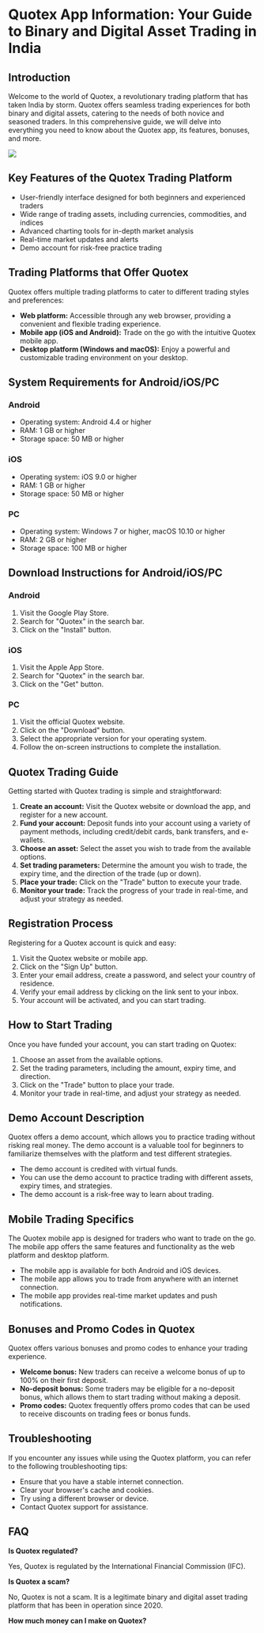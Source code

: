 # Quotex App Information: Your Guide to Binary and Digital Asset Trading in India

## Introduction

Welcome to the world of Quotex, a revolutionary trading platform that
has taken India by storm. Quotex offers seamless trading experiences for
both binary and digital assets, catering to the needs of both novice and
seasoned traders. In this comprehensive guide, we will delve into
everything you need to know about the Quotex app, its features, bonuses,
and more.

[![](https://static.quotex.io/files/5_en/300_250.jpg)](https://traff.sbs/brokerqxsignupf)

## Key Features of the Quotex Trading Platform

-   User-friendly interface designed for both beginners and experienced
    traders
-   Wide range of trading assets, including currencies, commodities, and
    indices
-   Advanced charting tools for in-depth market analysis
-   Real-time market updates and alerts
-   Demo account for risk-free practice trading

## Trading Platforms that Offer Quotex

Quotex offers multiple trading platforms to cater to different trading
styles and preferences:

-   **Web platform:** Accessible through any web browser, providing a
    convenient and flexible trading experience.
-   **Mobile app (iOS and Android):** Trade on the go with the intuitive
    Quotex mobile app.
-   **Desktop platform (Windows and macOS):** Enjoy a powerful and
    customizable trading environment on your desktop.

## System Requirements for Android/iOS/PC

### Android

-   Operating system: Android 4.4 or higher
-   RAM: 1 GB or higher
-   Storage space: 50 MB or higher

### iOS

-   Operating system: iOS 9.0 or higher
-   RAM: 1 GB or higher
-   Storage space: 50 MB or higher

### PC

-   Operating system: Windows 7 or higher, macOS 10.10 or higher
-   RAM: 2 GB or higher
-   Storage space: 100 MB or higher

## Download Instructions for Android/iOS/PC

### Android

1.  Visit the Google Play Store.
2.  Search for "Quotex" in the search bar.
3.  Click on the "Install" button.

### iOS

1.  Visit the Apple App Store.
2.  Search for "Quotex" in the search bar.
3.  Click on the "Get" button.

### PC

1.  Visit the official Quotex website.
2.  Click on the "Download" button.
3.  Select the appropriate version for your operating system.
4.  Follow the on-screen instructions to complete the installation.

## Quotex Trading Guide

Getting started with Quotex trading is simple and straightforward:

1.  **Create an account:** Visit the Quotex website or download the app,
    and register for a new account.
2.  **Fund your account:** Deposit funds into your account using a
    variety of payment methods, including credit/debit cards, bank
    transfers, and e-wallets.
3.  **Choose an asset:** Select the asset you wish to trade from the
    available options.
4.  **Set trading parameters:** Determine the amount you wish to trade,
    the expiry time, and the direction of the trade (up or down).
5.  **Place your trade:** Click on the "Trade" button to execute
    your trade.
6.  **Monitor your trade:** Track the progress of your trade in
    real-time, and adjust your strategy as needed.

## Registration Process

Registering for a Quotex account is quick and easy:

1.  Visit the Quotex website or mobile app.
2.  Click on the "Sign Up" button.
3.  Enter your email address, create a password, and select your country
    of residence.
4.  Verify your email address by clicking on the link sent to your
    inbox.
5.  Your account will be activated, and you can start trading.

## How to Start Trading

Once you have funded your account, you can start trading on Quotex:

1.  Choose an asset from the available options.
2.  Set the trading parameters, including the amount, expiry time, and
    direction.
3.  Click on the "Trade" button to place your trade.
4.  Monitor your trade in real-time, and adjust your strategy as needed.

## Demo Account Description

Quotex offers a demo account, which allows you to practice trading
without risking real money. The demo account is a valuable tool for
beginners to familiarize themselves with the platform and test different
strategies.

-   The demo account is credited with virtual funds.
-   You can use the demo account to practice trading with different
    assets, expiry times, and strategies.
-   The demo account is a risk-free way to learn about trading.

## Mobile Trading Specifics

The Quotex mobile app is designed for traders who want to trade on the
go. The mobile app offers the same features and functionality as the web
platform and desktop platform.

-   The mobile app is available for both Android and iOS devices.
-   The mobile app allows you to trade from anywhere with an internet
    connection.
-   The mobile app provides real-time market updates and push
    notifications.

## Bonuses and Promo Codes in Quotex

Quotex offers various bonuses and promo codes to enhance your trading
experience.

-   **Welcome bonus:** New traders can receive a welcome bonus of up to
    100% on their first deposit.
-   **No-deposit bonus:** Some traders may be eligible for a no-deposit
    bonus, which allows them to start trading without making a deposit.
-   **Promo codes:** Quotex frequently offers promo codes that can be
    used to receive discounts on trading fees or bonus funds.

## Troubleshooting

If you encounter any issues while using the Quotex platform, you can
refer to the following troubleshooting tips:

-   Ensure that you have a stable internet connection.
-   Clear your browser\'s cache and cookies.
-   Try using a different browser or device.
-   Contact Quotex support for assistance.

## FAQ

**Is Quotex regulated?**

Yes, Quotex is regulated by the International Financial Commission
(IFC).

**Is Quotex a scam?**

No, Quotex is not a scam. It is a legitimate binary and digital asset
trading platform that has been in operation since 2020.

**How much money can I make on Quotex?**

